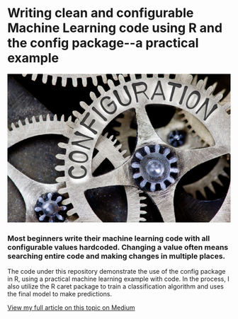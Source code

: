 # Writing clean and configurable Machine Learning code using R and the config package--a practical example

![alt text](https://github.com/kowusu01/ConfigurationDrivenAnalysis/blob/main/software-configuration.jpeg?raw=true)

### Most beginners write their machine learning code with all configurable values hardcoded. Changing a value often means searching entire code and making changes in multiple places.

The code under this repository demonstrate the use of the config package in R, using a practical machine learning example with code. In the process, I also utilize the R caret package to train a classification algorithm and uses the final model to make predictions.

[View my full article on this topic on Medium](https://medium.com/@kowusu01/writing-clean-and-configurable-machine-learning-code-using-r-and-the-config-package-a-practical-bd72cd852a3e)
